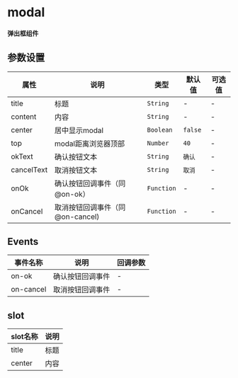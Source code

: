 # modal

#### 弹出框组件

<template>
    <coding
        :code="code1"
        title="基本"
        content="基本的modal，使用v-model控制状态。"
    >
        <y-modal v-model="testa" center @on-ok="$notify('你点击的确认')">
            <template slot="title">asdfasdf</template>
            <template slot="center">asdfadf</template>
        </y-modal>
        <y-button type="primary" @click.native="testa = true">一个基本的弹出框</y-button>
    </coding>
    <coding
        :code="code2"
        title="$confirm"
        content="不带回调。"
    >   
        <y-button type="primary" @click.native="test1">一个基本的弹出框</y-button>
    </coding>
    <coding
        :code="code3"
        title="信息提示"
        content="假如你只需要提示客户信息，那么这样会很好。"
    >
        <y-button type="primary" @click.native="alert('info')">一条信息</y-button>
        <y-button type="primary" @click.native="alert('success')">一条信息</y-button>
        <y-button type="primary" @click.native="alert('error')">一条信息</y-button>
        <y-button type="primary" @click.native="alert('warning')">一条信息</y-button>
    </coding>
    <coding
        :code="code3"
        title="自定义位置"
        content="自定义modal的位置。"
    >
        <y-modal v-model="testb" center>
            <template slot="title">asdfasdf</template>
            <template slot="center">asdfadf</template>
        </y-modal>
        <y-modal v-model="testc" :top="100">
            <template slot="title">asdfasdf</template>
            <template slot="center">asdfadf</template>
        </y-modal>
        <y-button type="primary" @click.native="testb = true">center</y-button>
        <y-button type="primary" @click.native="testc = true">top：100</y-button>
    </coding>
</template>

<script>
export default {
    data(){
        return {
            code1:
`<y-modal v-model="testa" center @on-ok="$notify('你点击的确认')">
    <template slot="title">asdfasdf</template>
    <template slot="center">asdfadf</template>
</y-modal>
<y-button type="primary" @click.native="testa = true">一个基本的弹出框</y-button>
`,
            code2:
`<y-button type="primary" @click.native="test1">一个基本的弹出框</y-button>

this.$confirm({
    title: "我是一个弹出框",
    content: "hello world!",
    top: 123,
    onOk: () => {
        this.$notify("你点击的确认")
    },
    onCancel: () => {
        this.$notify("你点击的取消")
    }
})
`,
            code3:
`<y-button type="primary" @click.native="alert('info')">一条信息</y-button>
<y-button type="primary" @click.native="alert('success')">一条信息</y-button>
<y-button type="primary" @click.native="alert('error')">一条信息</y-button>
<y-button type="primary" @click.native="alert('warning')">一条信息</y-button>

alert(type){
    this.$modal[type]({
        "title":"我是一个弹出框",
        "content":"我是一个带有回调函数的弹出框",
        center: true
    })
}
`,
            code3:
`<y-modal v-model="testb" center>
    <template slot="title">asdfasdf</template>
    <template slot="center">asdfadf</template>
</y-modal>
<y-modal v-model="testc" :top="100">
    <template slot="title">asdfasdf</template>
    <template slot="center">asdfadf</template>
</y-modal>
<y-button type="primary" @click.native="testb = true">center</y-button>
<y-button type="primary" @click.native="testc = true">top：100</y-button>
`,
            testa: false,
            testb: false,
            testc: false
        }
    },
    methods:{
        test1(){
            this.$confirm({
                title: "我是一个弹出框",
                content: "hello world!",
                top: 123,
                onOk: () => {
                    this.$notify("你点击的确认")
                },
                onCancel: () => {
                    this.$notify("你点击的取消")
                }
            })
        },
        alert(type){
            this.$modal[type]({
                "title":"我是一个弹出框",
                "content":"我是一个带有回调函数的弹出框",
                center: true
            })
        },
    }
}
</script>

## 参数设置

|    属性    |               说明              |    类型    | 默认值  | 可选值 |
| ---------- | ------------------------------- | ---------- | ------- | ------ |
| title      | 标题                            | `String`   | -       | -      |
| content    | 内容                            | `String`   | -       | -      |
| center     | 居中显示modal                   | `Boolean`  | `false` | -      |
| top        | modal距离浏览器顶部             | `Number`   | `40`    | -      |
| okText     | 确认按钮文本                    | `String`   | `确认`  | -      |
| cancelText | 取消按钮文本                    | `String`   | `取消`  | -      |
| onOk       | 确认按钮回调事件（同@on-ok）    | `Function` | -       | -      |
| onCancel   | 取消按钮回调事件（同@on-cancel) | `Function` | -       | -      |

## Events

|  事件名称 |       说明       | 回调参数 |
| --------- | ---------------- | -------- |
| on-ok     | 确认按钮回调事件 | -        |
| on-cancel | 取消按钮回调事件 | -        |

## slot

| slot名称 | 说明 |
| -------- | ---- |
| title    | 标题 |
| center   | 内容 |
